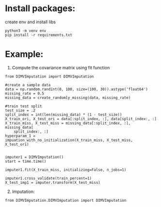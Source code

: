 

# Install packages:
create env and install libs

``` 
python3 -m venv env
pip install -r requirements.txt 
```

# Example: 
1. Compute the covariance matrix using fit function 

```
from DIMVImputation import DIMVImputation

#create a sample data
data = np.random.randint(0, 100, size=(100, 30)).astype('float64')
missing_rate = 0.5
missing_data = create_randomly_missing(data, missing_rate)

#train test split
test_size = .2
split_index = int(len(missing_data) * (1 - test_size))
X_train_ori, X_test_ori = data[:split_index, :], data[split_index:, :]
X_train_miss, X_test_miss = missing_data[:split_index, :], missing_data[
    split_index:, :]
hyperparam_1 = 
impuation_with_no_initialization(X_train_miss, X_test_miss, X_test_ori) 


imputer1 = DIMVImputation()
start = time.time()

imputer1.fit(X_train_miss, initializing=False, n_jobs=1)

imputer1.cross_validate(train_percent=1)
X_test_imp1 = imputer.transform(X_test_miss) 
```
2. Imputation:
 ```
 from DIMVImputation.DIMVImputation import DIMVImputation

 ```
